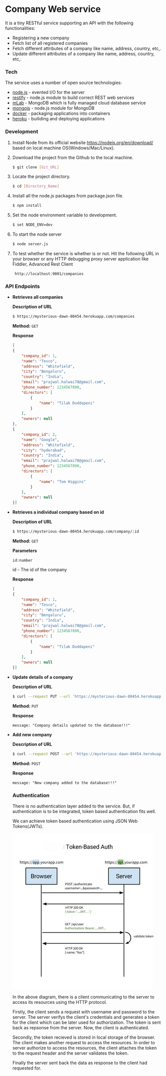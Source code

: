 # Company Web service

It is a tiny RESTful service supporting an API with the following functionalities: 

  - Registering a new company
  - Fetch list of all registered companies
  - Fetch different attributes of a company like name, address, country, etc,.
  - Update different attributes of a company like name, address, country, etc,.


### Tech

The service uses a number of open source technologies:

* [node.js] - evented I/O for the server
* [restify] - node.js module to build correct REST web services
* [mLab] - MongoDB which is fully managed cloud database service
* [mongojs] -  node.js module for MongoDB
* [docker] -  packaging applications into containers
* [heroku] - builiding and deploying applications

### Development

1. Install Node from its official website https://nodejs.org/en/download/ based on local machine OS(Windows/Mac/Linux).
  
2. Download the project from the Github to the local machine.

   ```sh
   $ git clone [Git_URL]
   ```
   
3. Locate the project directory.

     ```sh
     $ cd [Directory_Name]
     ```
     
4. Install all the node.js packages from package.json file.

      ```sh
      $ npm install 
    ```
    
5. Set the node environment variable to development.

      ```sh
      $ set NODE_ENV=dev
      ```
      
6. To start the node server

      ```sh
      $ node server.js
      ```
      
7. To test whether the service is whether is or not. Hit the following URL in your browser or any  HTTP debugging proxy server application like Fiddler, Advanced Rest Client

     ```
      http://localhost:9001/companies
      ```
      
  
### API Endpoints

  * **Retrieves all companies**
    
      **Description of URL**
    ```sh
    $ https://mysterious-dawn-80454.herokuapp.com/companies
    ```
    **Method:**
    `GET`
    
    **Response**
    
    ```json
    [
    {
        "company_id": 1,
        "name": "Tesco",
        "address": "Whitefield",
        "city": "Bengaluru",
        "country": "India",
        "email": "prajwal.halwai78@gmail.com",
        "phone_number": 1234567890,
        "directors": [
            {
                "name": "Tilak Doddapeni"
            }
        ],
        "owners": null
    },
    {
        "company_id": 2,
        "name": "Google",
        "address": "Whitefield",
        "city": "hyderabad",
        "country": "India",
        "email": "prajwal.halwai78@gmail.com",
        "phone_number": 1234567890,
        "directors": [
            {
                "name": "Tom Higgins"
            }
        ],
        "owners": null
    }]
    ```



* **Retrieves a individual company based on id**
   
    **Description of URL**

    ```sh
    $ https://mysterious-dawn-80454.herokuapp.com/company/:id
    ```
    **Method:**
    `GET`
    
    **Parameters**
    
    ```
    id:number
    ```
    id - The id of the company
    
    **Response**
    
    ```json
   [
    {
        "company_id": 1,
        "name": "Tesco",
        "address": "Whitefield",
        "city": "Bengaluru",
        "country": "India",
        "email": "prajwal.halwai78@gmail.com",
        "phone_number": 1234567890,
        "directors": [
            {
                "name": "Tilak Doddapeni"
            }
        ],
        "owners": null
    }]
    ```
 
* **Update details of a company**
   
    **Description of URL**

    ```sh
    $ curl --request PUT --url 'https://mysterious-dawn-80454.herokuapp.com/company' --header 'content-type: application/json' --data '{"company":{"company_id": 6,"name": "Dell","address": "Brigade Road","city": "Bengaluru","country": "India","email":"dell@123.com","phone_number":123467890,"directors":["Tilak Doddapeni","Rekha Warrier","Vidya Laxman","Tom Higgins"],"owners":["Sanjeev Kumar","Prajwal Halwai","Pooja Gee"]}}' --include
    ```
    
    **Method:**
    `PUT`
    
    **Response**
    
    ```
    message: "Company details updated to the database!!!"
    ```
    
* **Add new company**
   
    **Description of URL**

     ```sh
     $ curl --request POST --url 'https://mysterious-dawn-80454.herokuapp.com/company' --header 'content-type: application/json' --data '{"company":{"company_id": 6,"name": "Dell","address": "Brigade Road","city": "Bengaluru","country": "India","email":"dell@123.com","phone_number":123467890,"directors":["Tilak Doddapeni","Rekha Warrier","Vidya Laxman","Tom Higgins"],"owners":["Sanjeev Kumar","Prajwal Halwai","Pooja Gee"]}}' --include
    ```
    
    **Method:**
    `POST`
    
    **Response**
    
    ```
    message: "New company added to the database!!!"
    ```
    
    ### Authentication
    
    There is no authentication layer added to the service. But, if authentication is to be integrated, token based authentication fits well. 
    
    We can achieve token based authentication using JSON Web Tokens(JWTs).
    
    ![Token-base Auth](https://github.com/prajwal78/WebService/blob/master/images/%20Token-based%20Auth.jpg "Token-base Auth")
    
    In the above diagram, there is a client communicating to the server to access its resources using the HTTP protocol.
    
    Firstly, the client sends a request with username and password to the server. The server verifys the client's credentials and generates a token for the client which can be later used for authorization. The token is sent back as repsonse from the server. Now, the client is authenticated.
    
    Secondly, the token recieved is stored in local storage of the browser. The client makes another request to access the resources. In order to server authorize to access the resources, the client attaches the token to the request header and the server validates the token.
    
    Finally the server sent back the data as response to the client had requested for.
    
    

  
  
    
    
    
    



   [node.js]: <https://nodejs.org/en/>
   [restify]: <http://restify.com/>
   [mlab]:<https://mlab.com/>
   [mongojs]:<https://www.npmjs.com/package/mongojs>
   [docker]:<https://www.docker.com/>
   [heroku]:<https://www.heroku.com/>
   [logo]: https://github.com/prajwal78/WebService/blob/master/images/Architecture.pdf "Architecture"
   